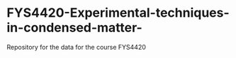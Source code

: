 # FYS4420-Experimental-techniques-in-condensed-matter-
Repository for the data for the course FYS4420
